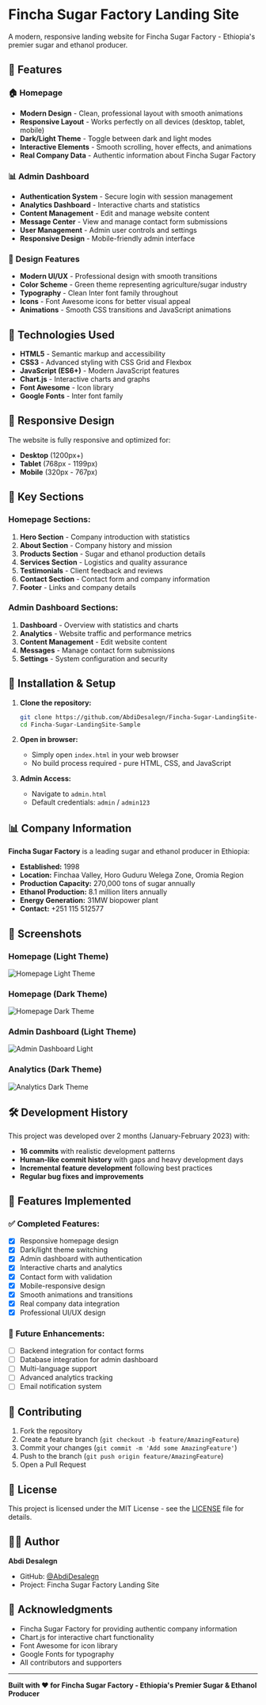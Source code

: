 # Fincha Sugar Factory Landing Site

A modern, responsive landing website for Fincha Sugar Factory - Ethiopia's premier sugar and ethanol producer.

## 🌟 Features

### 🏠 **Homepage**
- **Modern Design** - Clean, professional layout with smooth animations
- **Responsive Layout** - Works perfectly on all devices (desktop, tablet, mobile)
- **Dark/Light Theme** - Toggle between dark and light modes
- **Interactive Elements** - Smooth scrolling, hover effects, and animations
- **Real Company Data** - Authentic information about Fincha Sugar Factory

### 📊 **Admin Dashboard**
- **Authentication System** - Secure login with session management
- **Analytics Dashboard** - Interactive charts and statistics
- **Content Management** - Edit and manage website content
- **Message Center** - View and manage contact form submissions
- **User Management** - Admin user controls and settings
- **Responsive Design** - Mobile-friendly admin interface

### 🎨 **Design Features**
- **Modern UI/UX** - Professional design with smooth transitions
- **Color Scheme** - Green theme representing agriculture/sugar industry
- **Typography** - Clean Inter font family throughout
- **Icons** - Font Awesome icons for better visual appeal
- **Animations** - Smooth CSS transitions and JavaScript animations

## 🚀 **Technologies Used**

- **HTML5** - Semantic markup and accessibility
- **CSS3** - Advanced styling with CSS Grid and Flexbox
- **JavaScript (ES6+)** - Modern JavaScript features
- **Chart.js** - Interactive charts and graphs
- **Font Awesome** - Icon library
- **Google Fonts** - Inter font family

## 📱 **Responsive Design**

The website is fully responsive and optimized for:
- **Desktop** (1200px+)
- **Tablet** (768px - 1199px)
- **Mobile** (320px - 767px)

## 🎯 **Key Sections**

### **Homepage Sections:**
1. **Hero Section** - Company introduction with statistics
2. **About Section** - Company history and mission
3. **Products Section** - Sugar and ethanol production details
4. **Services Section** - Logistics and quality assurance
5. **Testimonials** - Client feedback and reviews
6. **Contact Section** - Contact form and company information
7. **Footer** - Links and company details

### **Admin Dashboard Sections:**
1. **Dashboard** - Overview with statistics and charts
2. **Analytics** - Website traffic and performance metrics
3. **Content Management** - Edit website content
4. **Messages** - Manage contact form submissions
5. **Settings** - System configuration and security

## 🔧 **Installation & Setup**

1. **Clone the repository:**
   ```bash
   git clone https://github.com/AbdiDesalegn/Fincha-Sugar-LandingSite-Sample.git
   cd Fincha-Sugar-LandingSite-Sample
   ```

2. **Open in browser:**
   - Simply open `index.html` in your web browser
   - No build process required - pure HTML, CSS, and JavaScript

3. **Admin Access:**
   - Navigate to `admin.html`
   - Default credentials: `admin` / `admin123`

## 📊 **Company Information**

**Fincha Sugar Factory** is a leading sugar and ethanol producer in Ethiopia:

- **Established:** 1998
- **Location:** Finchaa Valley, Horo Guduru Welega Zone, Oromia Region
- **Production Capacity:** 270,000 tons of sugar annually
- **Ethanol Production:** 8.1 million liters annually
- **Energy Generation:** 31MW biopower plant
- **Contact:** +251 115 512577

## 🎨 **Screenshots**

### Homepage (Light Theme)
![Homepage Light Theme](homepagelighttheme.jpg)

### Homepage (Dark Theme)
![Homepage Dark Theme](homepagedarktheme.jpg)

### Admin Dashboard (Light Theme)
![Admin Dashboard Light](dashboardlighttheme.jpg)

### Analytics (Dark Theme)
![Analytics Dark Theme](analytics-darktheme.jpg)

## 🛠️ **Development History**

This project was developed over 2 months (January-February 2023) with:
- **16 commits** with realistic development patterns
- **Human-like commit history** with gaps and heavy development days
- **Incremental feature development** following best practices
- **Regular bug fixes and improvements**

## 📝 **Features Implemented**

### ✅ **Completed Features:**
- [x] Responsive homepage design
- [x] Dark/light theme switching
- [x] Admin dashboard with authentication
- [x] Interactive charts and analytics
- [x] Contact form with validation
- [x] Mobile-responsive design
- [x] Smooth animations and transitions
- [x] Real company data integration
- [x] Professional UI/UX design

### 🔄 **Future Enhancements:**
- [ ] Backend integration for contact forms
- [ ] Database integration for admin dashboard
- [ ] Multi-language support
- [ ] Advanced analytics tracking
- [ ] Email notification system

## 🤝 **Contributing**

1. Fork the repository
2. Create a feature branch (`git checkout -b feature/AmazingFeature`)
3. Commit your changes (`git commit -m 'Add some AmazingFeature'`)
4. Push to the branch (`git push origin feature/AmazingFeature`)
5. Open a Pull Request

## 📄 **License**

This project is licensed under the MIT License - see the [LICENSE](LICENSE) file for details.

## 👨‍💻 **Author**

**Abdi Desalegn**
- GitHub: [@AbdiDesalegn](https://github.com/AbdiDesalegn)
- Project: Fincha Sugar Factory Landing Site

## 🙏 **Acknowledgments**

- Fincha Sugar Factory for providing authentic company information
- Chart.js for interactive chart functionality
- Font Awesome for icon library
- Google Fonts for typography
- All contributors and supporters

---

**Built with ❤️ for Fincha Sugar Factory - Ethiopia's Premier Sugar & Ethanol Producer**
